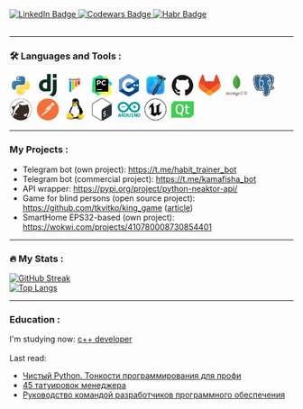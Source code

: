 
<div id="badges">
  <a href="https://www.linkedin.com/in/taras-kvitko-36065071/">
    <img src="https://img.shields.io/badge/LinkedIn-blue?logo=linkedin&logoColor=white&style=for-the-badge" alt="LinkedIn Badge"/>
  </a>
  <a href="https://www.codewars.com/users/tkvitko">
    <img src="https://img.shields.io/badge/Codewars-red?logo=codewars&logoColor=black&style=for-the-badge" alt="Codewars Badge"/>
  </a>
  <a href="https://career.habr.com/taraskvitko">
    <img src="https://img.shields.io/badge/CareerHabr-brown?logo=habr&logoColor=white&style=for-the-badge" alt="Habr Badge"/>
  </a><br>
  <img src="https://komarev.com/ghpvc/?username=tkvitko&style=flat-square&color=blue" alt=""/>
</div>

---
### :hammer_and_wrench: Languages and Tools :
<div>
  <img src="https://github.com/devicons/devicon/blob/master/icons/python/python-original.svg" width="40" height="40">&nbsp;
  <img src="https://github.com/devicons/devicon/blob/master/icons/django/django-plain.svg" width="40" height="40">&nbsp;
  <img src="https://github.com/devicons/devicon/blob/master/icons/pytest/pytest-original.svg" width="40" height="40">&nbsp;
  <img src="https://github.com/devicons/devicon/blob/master/icons/pycharm/pycharm-original.svg" width="40" height="40">&nbsp;
  <img src="https://github.com/devicons/devicon/blob/master/icons/cplusplus/cplusplus-original.svg" width="40" height="40">&nbsp;
  <img src="https://github.com/devicons/devicon/blob/master/icons/xcode/xcode-original.svg" width="40" height="40">&nbsp;
  <img src="https://github.com/devicons/devicon/blob/master/icons/github/github-original.svg" width="40" height="40">&nbsp;
  <img src="https://github.com/devicons/devicon/blob/master/icons/gitlab/gitlab-original.svg" width="40" height="40">&nbsp;
  <img src="https://github.com/devicons/devicon/blob/master/icons/mongodb/mongodb-original-wordmark.svg" width="40" height="40">&nbsp;
  <img src="https://github.com/devicons/devicon/blob/master/icons/postgresql/postgresql-original.svg" width="40" height="40">&nbsp;
  <img src="https://github.com/devicons/devicon/blob/master/icons/dbeaver/dbeaver-plain.svg" width="40" height="40">&nbsp;
  <img src="https://github.com/devicons/devicon/blob/master/icons/postman/postman-original.svg" width="40" height="40">&nbsp;
  <img src="https://github.com/devicons/devicon/blob/master/icons/linux/linux-original.svg" width="40" height="40">&nbsp;
  <img src="https://github.com/devicons/devicon/blob/master/icons/bash/bash-original.svg" width="40" height="40">&nbsp;
  <img src="https://github.com/devicons/devicon/blob/master/icons/arduino/arduino-original-wordmark.svg" width="40" height="40">&nbsp;
  <img src="https://github.com/devicons/devicon/blob/master/icons/unrealengine/unrealengine-original.svg" width="40" height="40">&nbsp;
  <img src="https://github.com/devicons/devicon/blob/master/icons/qt/qt-original.svg" width="40" height="40">&nbsp;
</div>

---
### My Projects :
- Telegram bot (own project): https://t.me/habit_trainer_bot
- Telegram bot (commercial project): https://t.me/kamafisha_bot
- API wrapper: https://pypi.org/project/python-neaktor-api/
- Game for blind persons (open source project): https://github.com/tkvitko/king_game (<a href='https://dialas.ru/2024/05/31/%d1%81%d1%80%d0%be%d1%87%d0%bd%d0%be-%d0%bd%d1%83%d0%b6%d0%b5%d0%bd-%d0%bf%d1%80%d0%b5%d0%bc%d1%8c%d0%b5%d1%80-%d0%bc%d0%b8%d0%bd%d0%b8%d1%81%d1%82%d1%80/'>article</a>)
- SmartHome EPS32-based (own project): https://wokwi.com/projects/410780008730854401

---
### :fire: My Stats :
[![GitHub Streak](https://github-readme-streak-stats.herokuapp.com/?user=tkvitko)](https://git.io/streak-stats)
<br>
[![Top Langs](https://github-readme-stats.vercel.app/api/top-langs/?username=tkvitko&langs_count=6)](https://github.com/anuraghazra/github-readme-stats)

---
### Education :
I'm studying now: <a href='https://netology.ru/programs/cpp-developer'>c++ developer</a>
<br><br>
Last read:
- <a href='https://www.litres.ru/book/beyder-d/chistyy-python-tonkosti-programmirovaniya-dlya-profi-pdf-epub-39123332/'>Чистый Python. Тонкости программирования для профи</a>
- <a href='https://www.litres.ru/book/maksim-batyrev/45-tatuirovok-menedzhera-pravila-rossiyskogo-rukovoditelya-6187749'>45 татуировок менеджера</a>
- <a href='https://www.smartyit.ru/docum/prog/sw_team_management.pdf'>Руководство командой разработчиков программного обеспечения</a>

<!--
**tkvitko/tkvitko** is a ✨ _special_ ✨ repository because its `README.md` (this file) appears on your GitHub profile.

Here are some ideas to get you started:

- 🔭 I’m currently working on ...
- 🌱 I’m currently learning ...
- 👯 I’m looking to collaborate on ...
- 🤔 I’m looking for help with ...
- 💬 Ask me about ...
- 📫 How to reach me: ...
- 😄 Pronouns: ...
- ⚡ Fun fact: ...
-->
